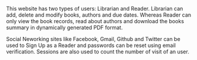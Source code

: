 This website has two types of users: Librarian and Reader. Librarian can add, delete and modify books, authors and due dates. Whereas Reader can only view the book records, read about authors and download the books summary in dynamically generated PDF format.

Social Neworking sites like Facebook, Gmail, Github and Twitter can be used to Sign Up as a Reader and passwords can be reset using email verification. Sessions are also used to count the number of visit of an user.
